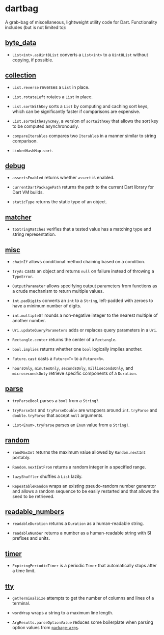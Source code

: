 # dartbag

A grab-bag of miscellaneous, lightweight utility code for Dart.  Functionality
includes (but is not limited to):

## [byte_data]

* `List<int>.asUint8List` converts a `List<int>` to a `Uint8List` without
  copying, if possible.

## [collection]

* `List.reverse` reverses a `List` in place.

* `List.rotateLeft` rotates a `List` in place.

* `List.sortWithKey` sorts a `List` by computing and caching sort keys, which
  can be significantly faster if comparisons are expensive.

* `List.sortWithAsyncKey`, a version of `sortWithKey` that allows the sort key
  to be computed asynchronously.

* `compareIterables` compares two `Iterable`s in a manner similar to string
  comparison.

* `LinkedHashMap.sort`.

## [debug]

* `assertsEnabled` returns whether `assert` is enabled.

* `currentDartPackagePath` returns the path to the current Dart library for
  Dart VM builds.

* `staticType` returns the static type of an object.

## [matcher]

* `toStringMatches` verifies that a tested value has a matching type and string
  representation.

## [misc]

* `chainIf` allows conditional method chaining based on a condition.

* `tryAs` casts an object and returns `null` on failure instead of throwing a
  `TypeError`.

* `OutputParameter` allows specifying output parameters from functions as a
  crude mechanism to return multiple values.

* `int.padDigits` converts an `int` to a `String`, left-padded with zeroes to
  have a minimum number of digits.

* `int.multipleOf` rounds a non-negative integer to the nearest multiple of
  another number.

* `Uri.updateQueryParameters` adds or replaces query parameters in a `Uri`.

* `Rectangle.center` returns the center of a `Rectangle`.

* `bool.implies` returns whether one `bool` logically implies another.

* `Future.cast` casts a `Future<T>` to a `Future<R>`.

* `hoursOnly`, `minutesOnly`, `secondsOnly`, `millisecondsOnly`, and
  `microsecondsOnly` retrieve specific components of a `Duration`.

## [parse]

* `tryParseBool` parses a `bool` from a `String?`.

* `tryParseInt` and `tryParseDouble` are wrappers around `int.tryParse` and
  `double.tryParse` that accept `null` arguments.

* `List<Enum>.tryParse` parses an `Enum` value from a `String?`.

## [random]

* `randMaxInt` returns the maximum value allowed by `Random.nextInt` portably.

* `Random.nextIntFrom` returns a random integer in a specified range.

* `lazyShuffler` shuffles a `List` lazily.

* `RepeatableRandom` wraps an existing pseudo-random number generator and allows
  a random sequence to be easily restarted and that allows the seed to be
  retrieved.

## [readable_numbers]

* `readableDuration` returns a `Duration` as a human-readable string.

* `readableNumber` returns a number as a human-readable string with SI prefixes
  and units.

## [timer]

* `ExpiringPeriodicTimer` is a periodic `Timer` that automatically stops after a
  time limit.

## [tty]

* `getTerminalSize` attempts to get the number of columns and lines of a
  terminal.

* `wordWrap` wraps a string to a maximum line length.

* `ArgResults.parseOptionValue` reduces some boilerplate when parsing option
  values from [`package:args`].
  
[byte_data]: https://pub.dev/documentation/dartbag/latest/byte_data/byte_data-library.html
[collection]: https://pub.dev/documentation/dartbag/latest/collection/collection-library.html
[debug]: https://pub.dev/documentation/dartbag/latest/debug/debug-library.html
[matcher]: https://pub.dev/documentation/dartbag/latest/matcher/matcher-library.html
[misc]: https://pub.dev/documentation/dartbag/latest/misc/misc-library.html
[`package:args`]: https://pub.dev/packages/args
[parse]: https://pub.dev/documentation/dartbag/latest/parse/parse-library.html
[random]: https://pub.dev/documentation/dartbag/latest/random/random-library.html
[readable_numbers]: https://pub.dev/documentation/dartbag/latest/readable_numbers/readable_numbers-library.html
[timer]: https://pub.dev/documentation/dartbag/latest/timer/timer-library.html
[tty]: https://pub.dev/documentation/dartbag/latest/tty/tty-library.html

